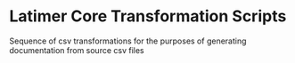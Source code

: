 # Latimer Core Transformation Scripts
Sequence of csv transformations for the purposes of generating documentation from source csv files

